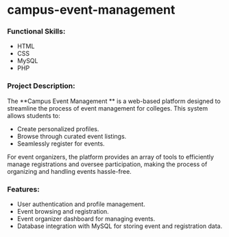 # campus-event-management
### Functional Skills:
- HTML
- CSS
- MySQL
- PHP

### Project Description:
The **Campus Event Management ** is a web-based platform designed to streamline the process of event management for colleges. This system allows students to:

- Create personalized profiles.
- Browse through curated event listings.
- Seamlessly register for events.

For event organizers, the platform provides an array of tools to efficiently manage registrations and oversee participation, making the process of organizing and handling events hassle-free.

### Features:
- User authentication and profile management.
- Event browsing and registration.
- Event organizer dashboard for managing events.
- Database integration with MySQL for storing event and registration data.
